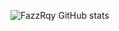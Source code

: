 ![FazzRqy GitHub stats](https://github-readme-stats.vercel.app/api?username=FazzRqy&show_icons=true&theme=tokyonight)
